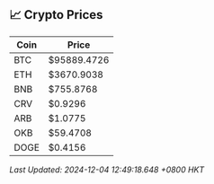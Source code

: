 ## 📈 Crypto Prices

| Coin | Price |
| ---- | ----- |
| BTC | $95889.4726 |
| ETH | $3670.9038 |
| BNB | $755.8768 |
| CRV | $0.9296 |
| ARB | $1.0775 |
| OKB | $59.4708 |
| DOGE | $0.4156 |

_Last Updated: 2024-12-04 12:49:18.648 +0800 HKT_